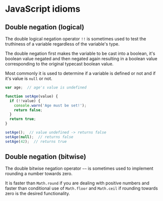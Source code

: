 # JavaScript idioms


## Double negation (logical)

The double logical negation operator `!!` is sometimes used to test the truthiness of a variable regardless of the variable's type.

The double negation first makes the variable to be cast into a boolean, it's boolean value negated and then negated again resulting in a boolean value corresponding to the original typecast boolean value.

Most commonly it is used to determine if a variable is defined or not and if it's value is `null` or not.

```js
var age;  // age's value is undefined

function setAge(value) {
  if (!!value) {
    console.warn('Age must be set!');
    return false;
  }
  return true;
}

setAge();  // value undefined -> returns false
setAge(null);  // returns false
setAge(42);  // returns true
```

## Double negation (bitwise)

The double bitwise negation operator `~~` is sometimes used to implement rounding a number towards zero.

It is faster than `Math.round` if you are dealing with positive numbers and faster than conditional use of `Math.floor` and `Math.ceil` if rounding towards zero is the desired functionality.
